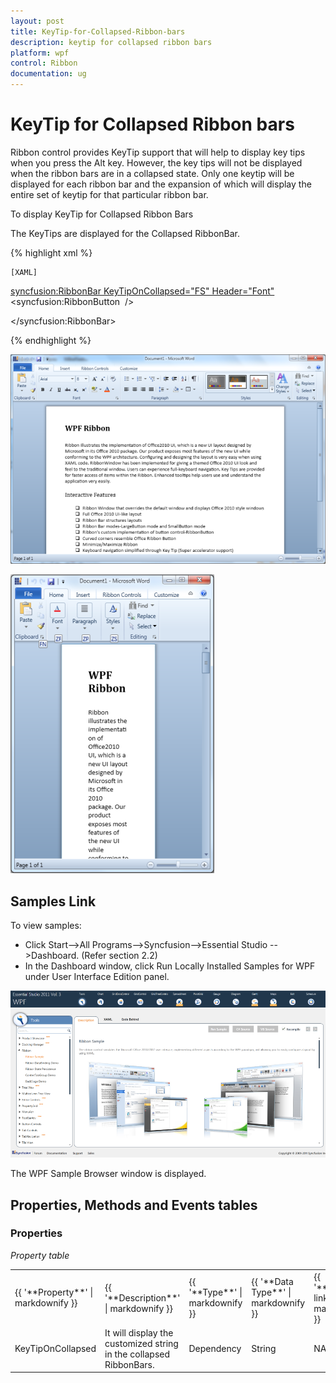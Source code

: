 ```yaml
---
layout: post
title: KeyTip-for-Collapsed-Ribbon-bars
description: keytip for collapsed ribbon bars
platform: wpf
control: Ribbon
documentation: ug
---
```


# KeyTip for Collapsed Ribbon bars

Ribbon control provides KeyTip support that will help to display key tips when you press the Alt key. However, the key tips will not be displayed when the ribbon bars are in a collapsed state. Only one keytip will be displayed for each ribbon bar and the expansion of which will display the entire set of keytip for that particular ribbon bar.

To display KeyTip for Collapsed Ribbon Bars

The KeyTips are displayed for the Collapsed RibbonBar.

{% highlight xml %}

    [XAML]

   <syncfusion:RibbonBar KeyTipOnCollapsed="FS" Header="Font">
<syncfusion:RibbonButton  />



</syncfusion:RibbonBar>

 {% endhighlight %}











![](KeyTip-for-Collapsed-Ribbon-bars_images/KeyTip-for-Collapsed-Ribbon-bars_img1.png)








![C:/Users/riaj/Desktop/David/keytiponcollapsed.png](KeyTip-for-Collapsed-Ribbon-bars_images/KeyTip-for-Collapsed-Ribbon-bars_img2.png)




## Samples Link

To view samples:

* Click Start-->All Programs-->Syncfusion-->Essential Studio <version number> -->Dashboard. (Refer section 2.2)
* In the Dashboard window, click Run Locally Installed Samples for WPF under User Interface Edition panel. 



![](KeyTip-for-Collapsed-Ribbon-bars_images/KeyTip-for-Collapsed-Ribbon-bars_img3.png)




The WPF Sample Browser window is displayed.

## Properties, Methods and Events tables

### Properties



_Property table_

<table>
<tr>
<td>
{{ '**Property**' | markdownify }}</td><td>
{{ '**Description**' | markdownify }}</td><td>
{{ '**Type**' | markdownify }}</td><td>
{{ '**Data Type**' | markdownify }}</td><td>
{{ '**Reference links**' | markdownify }}</td></tr>
<tr>
<td>
KeyTipOnCollapsed</td><td>
It will display the customized string in the collapsed RibbonBars.</td><td>
Dependency </td><td>
String</td><td>
NA</td></tr>
</table>


